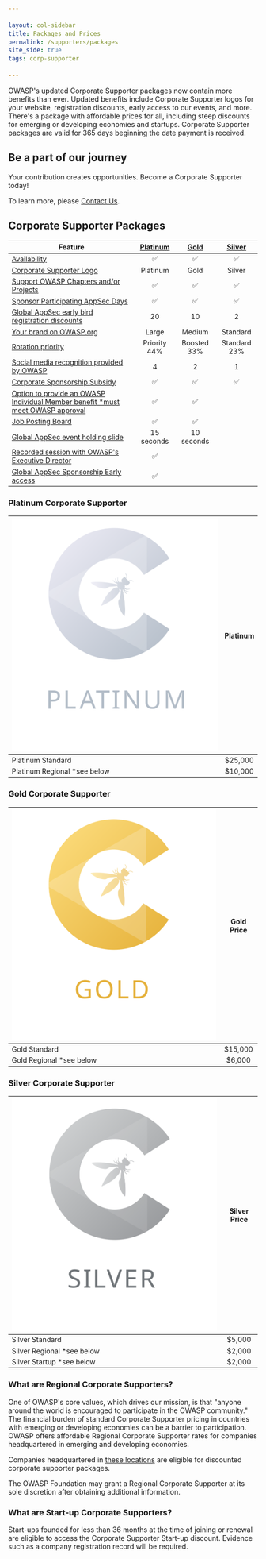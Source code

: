 ```yaml
---

layout: col-sidebar
title: Packages and Prices
permalink: /supporters/packages
site_side: true
tags: corp-supporter

---
```


OWASP's updated Corporate Supporter packages now contain more benefits than ever. Updated benefits include Corporate Supporter logos for your website, registration discounts, early access to our events, and more. There's a package with affordable prices for all, including steep discounts for emerging or developing economies and startups. Corporate Supporter packages are valid for 365 days beginning the date payment is received. 

## Be a part of our journey 
Your contribution creates opportunities. Become a Corporate Supporter today!

To learn more, please [Contact Us](mailto:kelly.santalucia@owasp.com).

## Corporate Supporter Packages


| Feature                                                                                                                       | [Platinum](#platinum-corporate-supporter) | [Gold](#gold-corporate-supporter) | [Silver](#silver-corporate-supporter) |
| ---------------------------------------------------------------------------------------------------------------------------- | :----------------------------------------: | :--------------------------------: | :-------------------------------------: |
| [Availability](/supporters/benefits#packages-available-to-all)                                                                |                     ✅                      |                 ✅                  |                   ✅                    |
| [Corporate Supporter Logo](/supporters/benefits#corporate-member-logo)                                                 |                  Platinum                  |                Gold                |                 Silver                 |
|[Support OWASP Chapters and/or Projects](/supporters/benefits#corporate-sponsorship-of-participating-projects-or-chapters) |                     ✅                     |                 ✅                  |                   ✅                    |
| [Sponsor Participating AppSec Days](/supporters/benefits#corporate-sponsorship-of-participating-appsec-days-events)           |                     ✅                      |                 ✅                  |                   ✅                    |
| [Global AppSec early bird registration discounts](/supporters/benefits#early-bird-global-appsec-registrations)                |                     20                     |                 10                 |                   2                    |
| [Your brand on OWASP.org](/supporters/benefits#your-logo-on-owasporg)                                                         |                   Large                    |               Medium               |                Standard                |
| [Rotation priority](/supporters/benefits#rotation-priority)                                                                   |                  Priority 44%                  |              Boosted 33%              |                Standard 23%                |
| [Social media recognition provided by OWASP](/supporters/benefits#social-media-recognition)                                                     |                   4                    |               2                |                 1                  |
| [Corporate Sponsorship Subsidy](/supporters/benefits#global-appsec-corporate-event-sponsorship-subsidy)                       |                     ✅                      |                 ✅                  |                   ✅                    |
| [Option to provide an OWASP Individual Member benefit *must meet OWASP approval](https://owasp.org/supporters/benefits)                 |                     ✅                      |                 ✅                  |                                      |
| [Job Posting Board](supporters/benefits#Job-Posting-Board)           |                     ✅                      |                 ✅                  |                                      |
| [Global AppSec event holding slide](/supporters/benefits)           |                     15 seconds                      |                 10 seconds                  |                                      |
| [Recorded session with OWASP's Executive Director](supporters/benefits#Optional-Recorded-Session-with-OWASP's-Executive-Director)                      |                     ✅                      |                                    |                                        |                                          
| [Global AppSec Sponsorship Early access](/supporters/benefits#early-access-to-global-appsec-sponsorship)                      |                     ✅                      |                                    |                                        |                                

### Platinum Corporate Supporter

| ![Platinum](/assets/images/corp-membership-icons/OWASP_Tier_Platinum.svg) | Platinum |
| ------------------------------------------------------------------------- | :------: |
| Platinum Standard                                                         | \$25,000 |
| Platinum Regional *see below                                                        | \$10,000 |

### Gold Corporate Supporter

| ![Gold](/assets/images/corp-membership-icons/OWASP_Tier_icons_Gold.svg) | Gold Price |
| ----------------------------------------------------------------------- | :--------: |
| Gold Standard                                                           |  \$15,000  |
| Gold Regional *see below                                                           |  \$6,000   |

### Silver Corporate Supporter

| ![Silver](/assets/images/corp-membership-icons/OWASP_Tier_icons_Silver.svg) | Silver Price |
| --------------------------------------------------------------------------- | :----------: |
| Silver Standard                                                             |   \$5,000    |
| Silver Regional *see below                                                             |   \$2,000    |
| Silver Startup *see below                                                            |   \$2,000    |

### What are Regional Corporate Supporters?

One of OWASP's core values, which drives our mission, is that "anyone around the world is encouraged to participate in the OWASP community." The financial burden of standard Corporate Supporter pricing in countries with emerging or developing economies can be a barrier to participation. OWASP offers affordable Regional Corporate Supporter rates for companies headquartered in emerging and developing economies.

Companies headquartered in [these locations](https://owasp.org/membership/discounts/) are eligible for discounted corporate supporter packages.

The OWASP Foundation may grant a Regional Corporate Supporter at its sole discretion after obtaining additional information.

### What are Start-up Corporate Supporters?

Start-ups founded for less than 36 months at the time of joining or renewal are eligible to access the Corporate Supporter Start-up discount. Evidence such as a company registration record will be required.
